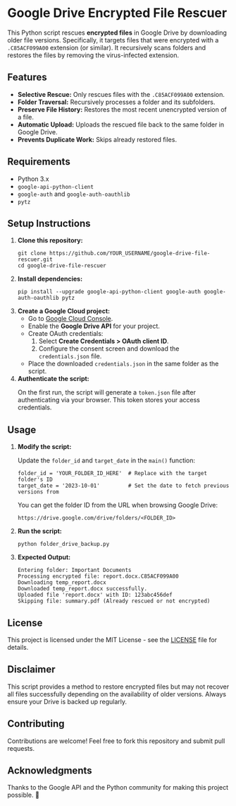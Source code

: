 <!DOCTYPE html>
<html lang="en">
<head>
    <meta charset="UTF-8">
    <meta name="viewport" content="width=device-width, initial-scale=1.0">
</head>
<body>
    <h1>Google Drive Encrypted File Rescuer</h1>
    <p>
        This Python script rescues <strong>encrypted files</strong> in Google Drive by downloading older file versions. 
        Specifically, it targets files that were encrypted with a <code>.C85ACF099A00</code> extension (or similar). 
        It recursively scans folders and restores the files by removing the virus-infected extension.
    </p>
    <h2>Features</h2>
    <ul>
        <li><strong>Selective Rescue:</strong> Only rescues files with the <code>.C85ACF099A00</code> extension.</li>
        <li><strong>Folder Traversal:</strong> Recursively processes a folder and its subfolders.</li>
        <li><strong>Preserve File History:</strong> Restores the most recent unencrypted version of a file.</li>
        <li><strong>Automatic Upload:</strong> Uploads the rescued file back to the same folder in Google Drive.</li>
        <li><strong>Prevents Duplicate Work:</strong> Skips already restored files.</li>
    </ul>
    <h2>Requirements</h2>
    <ul>
        <li>Python 3.x</li>
        <li><code>google-api-python-client</code></li>
        <li><code>google-auth</code> and <code>google-auth-oauthlib</code></li>
        <li><code>pytz</code></li>
    </ul>
    <h2>Setup Instructions</h2>
    <ol>
        <li><strong>Clone this repository:</strong>
            <pre><code>git clone https://github.com/YOUR_USERNAME/google-drive-file-rescuer.git
cd google-drive-file-rescuer</code></pre>
        </li>
        <li><strong>Install dependencies:</strong>
            <pre><code>pip install --upgrade google-api-python-client google-auth google-auth-oauthlib pytz</code></pre>
        </li>
        <li><strong>Create a Google Cloud project:</strong>
            <ul>
                <li>Go to <a href="https://console.cloud.google.com/">Google Cloud Console</a>.</li>
                <li>Enable the <strong>Google Drive API</strong> for your project.</li>
                <li>Create OAuth credentials:
                    <ol>
                        <li>Select <strong>Create Credentials &gt; OAuth client ID</strong>.</li>
                        <li>Configure the consent screen and download the <code>credentials.json</code> file.</li>
                    </ol>
                </li>
                <li>Place the downloaded <code>credentials.json</code> in the same folder as the script.</li>
            </ul>
        </li>
        <li><strong>Authenticate the script:</strong>
            <p>On the first run, the script will generate a <code>token.json</code> file after authenticating via your browser. 
            This token stores your access credentials.</p>
        </li>
    </ol>
    <h2>Usage</h2>
    <ol>
        <li><strong>Modify the script:</strong>
            <p>Update the <code>folder_id</code> and <code>target_date</code> in the <code>main()</code> function:</p>
            <pre><code>folder_id = 'YOUR_FOLDER_ID_HERE'  # Replace with the target folder's ID
target_date = '2023-10-01'         # Set the date to fetch previous versions from</code></pre>
            <p>You can get the folder ID from the URL when browsing Google Drive:</p>
            <pre><code>https://drive.google.com/drive/folders/&lt;FOLDER_ID&gt;</code></pre>
        </li>
        <li><strong>Run the script:</strong>
            <pre><code>python folder_drive_backup.py</code></pre>
        </li>
        <li><strong>Expected Output:</strong>
            <pre><code>Entering folder: Important Documents
Processing encrypted file: report.docx.C85ACF099A00
Downloading temp_report.docx
Downloaded temp_report.docx successfully.
Uploaded file 'report.docx' with ID: 123abc456def
Skipping file: summary.pdf (Already rescued or not encrypted)</code></pre>
        </li>
    </ol>
    <h2>License</h2>
    <p>This project is licensed under the MIT License - see the <a href="LICENSE">LICENSE</a> file for details.</p>
    <h2>Disclaimer</h2>
    <p>
        This script provides a method to restore encrypted files but may not recover all files successfully 
        depending on the availability of older versions. Always ensure your Drive is backed up regularly.
    </p>
    <h2>Contributing</h2>
    <p>Contributions are welcome! Feel free to fork this repository and submit pull requests.</p>
    <h2>Acknowledgments</h2>
    <p>Thanks to the Google API and the Python community for making this project possible. 🚀</p>
</body>
</html>
